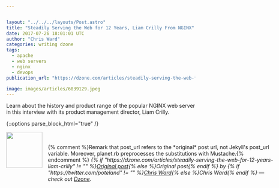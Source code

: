 ```yaml
---


layout: "../../../layouts/Post.astro"
title: "Steadily Serving the Web for 12 Years, Liam Crilly From NGINX"
date: 2017-07-26 18:01:01 UTC
author: "Chris Ward"
categories: writing dzone
tags:
  - apache
  - web servers
  - nginx
  - devops
publication_url: "https://dzone.com/articles/steadily-serving-the-web-for-12-years-liam-crilly"

image: images/articles/6039129.jpeg
---
```

Learn about the history and product range of the popular NGINX web server in this interview with its product management director, Liam Crilly.


{::options parse_block_html="true" /}
<div class="author">
   <img src="https://www.rss-specifications.com/rss-spec-rss.gif" style="width: 96px; height: 96;">
   <span style="position: absolute; padding: 32px 15px;">{% comment %}Remark that post_url refers to the *original* post url, not Jekyll's post_url variable. Moreover, planet.rb preprocesses the substitutions with Mustache.{% endcomment %}
      <i>{% if "https://dzone.com/articles/steadily-serving-the-web-for-12-years-liam-crilly" != "" %}<a href="https://dzone.com/articles/steadily-serving-the-web-for-12-years-liam-crilly">Original post</a>{% else %}Original post{% endif %} by {% if "https://twitter.com/poteland" != "" %}<a href="https://twitter.com/poteland">Chris Ward</a>{% else %}Chris Ward{% endif %} &mdash; check out <a href="https://dzone.com">Dzone</a>.</i>
  </span>
</div>
